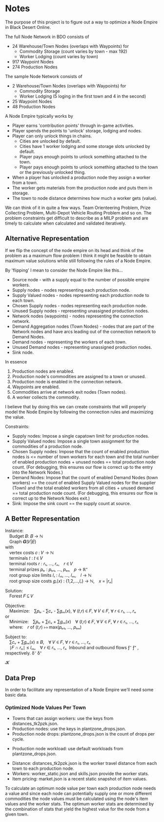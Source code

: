 # Notes

The purpose of this project is to figure out a way to optimize a Node Empire in
Black Desert Online.

The full Node Network in BDO consists of

* 24 Warehouse/Town Nodes (overlaps with Waypoints) for
  * Commodity Storage (count varies by town - max 192)
  * Worker Lodging (count varies by town)
* 917 Waypoint Nodes
* 274 Production Nodes

The sample Node Network consists of

* 2 Warehouse/Town Nodes (overlaps with Waypoints) for
  * Commodity Storage
  * Worker Lodging (5 loging in the first town and 4 in the second)
* 25 Waypoint Nodes
* 48 Production Nodes

A Node Empire typically works by

* Player earns 'contribution points' through in-game activities.
* Player spends the points to 'unlock' storage, lodging and nodes.
* Player can only unlock things in chains.
  * Cities are unlocked by default.
  * Cities have 1 worker lodging and some storage slots unlocked by default.
  * Player pays enough points to unlock something attached to the town.
  * Player pays enough points to unlock something attached to the town or the
    previously unlocked thing.
* When a player has unlocked a production node they assign a worker from a town.
* The worker gets materials from the production node and puts them in storage.
* The town to node distance determines how much a worker gets (value).

We can think of it in quite a few ways. Team Orienteering Problem, Prize
Collecting Problem, Multi-Depot Vehicle Routing Problem and so on. The problem
constraints get difficult to describe as a MILP problem and are timely to
calculate when calculated and validated iteratively.


## Alternative Representation

If we flip the concept of the node empire on its head and think of the problem
as a maximum flow problem I think it might be feasible to obtain maximum value
solutions while still following the rules of a Node Empire.

By 'flipping' I mean to consider the Node Empire like this...

* Source node - with a supply equal to the number of possible empire workers.
* Supply nodes - nodes representing each production node.
* Supply Valued nodes - nodes representing each production node to each town.
* Chosen Supply nodes - nodes representing each production node.
* Unused Supply nodes - representing unassigned production nodes.
* Network nodes (waypoints) - nodes representing the connection network.
* Demand Aggregation nodes (Town Nodes) - nodes that are part of the Network nodes and have arcs
  leading out of the connection network to Demand Nodes.
* Demand nodes - representing the workers of each town.
* Unused Demand nodes - representing unassigned production nodes.
* Sink node.

In essence
1. Production nodes are enabled.
2. Production node's commodities are assigned to a town or unused.
3. Production node is enabled in the connection network.
4. Waypoints are enabled.
5. Commodities arrive at network exit nodes (Town nodes).
6. A worker collects the commodity.

I believe that by doing this we can create constraints that will properly model
the Node Empire by following the connection rules and maximizing the value.

Constraints:

- Supply nodes: Impose a single capatown limit for production nodes.
- Supply Valued nodes: Impose a single town assignment for the commodities of a
production node.
- Chosen Supply nodes: Impose that the count of enabled production nodes
is <= number of town workers for each town and the total number of enabled
production nodes + unused nodes == total production node count. (For debugging,
this ensures our flow is correct up to the entry into the Network Nodes.)
- Demand Nodes: Impose that the count of enabled Demand Nodes (town workers) ==
the count of enabled Supply Valued nodes for the supplier (Town) and the total
enabled workers from all cities + unused demand == total production node count.
(For debugging, this ensures our flow is correct up to the Network Nodes exit.)
- Sink: Impose the sink count == the supply count at source.

## A Better Representation

Instance:  
 Budget 𝐵: 𝐵 → ℕ  
 Graph 𝑮(𝑉|𝐸)  
with  
 vertex costs 𝑐 : 𝑉 → ℕ  
 terminals 𝑡 : 𝑡 ∈ 𝑉  
 terminal roots 𝑟 : 𝑟₁, …, 𝑟ₙ, 𝑟 ∈ 𝑉  
 terminal prizes 𝑝ₜᵣ : 𝑝ₜᵣ₁, …, 𝑝ₜᵣₙ 𝑝 → ℝ⁺  
 root group size limits 𝑙ᵣ : 𝑙ᵣ₁, …, 𝑙ᵣₙ, 𝑙 → ℕ  
 root group size costs 𝑔ᵣ(𝑥) : {1,2,…,𝑙ᵣ} → ℕ, 𝑥 = |𝑟ₙ|

Solution:  
 Forest 𝐹 ⊆ 𝑉

Objective:  
 Maximize: ∑𝑝ₜᵣ - ∑𝑐ᵥ - ∑𝑔ᵣₙ(𝑥), ∀ (𝑡,𝑟) ∈ 𝐹, ∀ 𝑉 ∈ 𝐹, ∀ 𝑟 ∈ 𝑟₁, …, 𝑟ₙ  
or  
 Minimize: ∑𝑝ₜᵣ + ∑𝑐ᵥ + ∑𝑔ᵣₙ(𝑥) ∀ (𝑡,r) ∉ 𝐹, ∀ 𝑉 ∈ 𝐹, ∀ 𝑟 ∈ 𝑟₁, …, 𝑟ₙ  
 where: 𝑟 of (𝑡,𝑟) ↦ max(𝑝ₜᵣ₁, …, 𝑝ₜᵣₙ)

Subject to:  
 ∑𝑐ᵥ + ∑𝑔ᵣₙ(𝑥) ≤ 𝐵, ∀ 𝑉 ∈ 𝐹, ∀ 𝑟 ∈ 𝑟₁, …, 𝑟ₙ  
 ∣𝐹 ∩ 𝑟ₙ∣ ≤ 𝑙ᵣₙ, ∀ 𝑟 ∈ 𝑟₁, …, 𝑟ₙ
​
Inbound and outbound flows ƒ⁻ ƒ⁺ , respectively.  δ⁻  δ⁺

𝓚

## Data Prep

In order to facilitate any representation of a Node Empire we'll need some basic
data.


### Optimized Node Values Per Town

- Towns that can assign workers: use the keys from distances_tk2pzk.json.
- Production nodes: use the keys in plantzone_drops.json.
- Production node drops: plantzone_drops.json is the count of drops per cycle.
* Production node workload: use default workloads from plantzone_drops.json.
- Distance: distances_tk2pzk.json is the worker travel distance from each town
to each production node.
- Workers: worker_static.json and skills.json provide the worker stats.
- Item pricing: market.json is a recent static snapshot of item values.

To calculate an optimum node value per town each production node needs a value
and since each node can potentially supply one or more different commodities the
node values must be calculated using the node's item values and the worker stats.
The optimum worker stats are determined by the combination of stats that yield
the highest value for the node from a given town.

